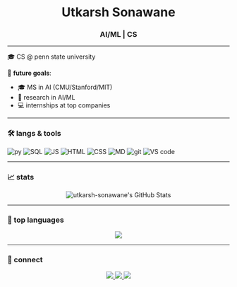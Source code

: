 <h1 align="center">Utkarsh Sonawane</h1>
<h3 align="center">AI/ML | CS</h3>

---

🎓 CS @ penn state university

🧠 **future goals**:  
- 🎓 MS in AI (CMU/Stanford/MIT)  
- 🧪 research in AI/ML
- 💻 internships at top companies

---

### 🛠 langs & tools

![py](https://img.shields.io/badge/Python-3776AB?style=flat&logo=python&logoColor=white)
![SQL](https://img.shields.io/badge/SQL-4479A1?style=flat&logo=postgresql&logoColor=white)
![JS](https://img.shields.io/badge/JavaScript-F7DF1E?style=flat&logo=javascript&logoColor=black)
![HTML](https://img.shields.io/badge/HTML5-E34F26?style=flat&logo=html5&logoColor=white)
![CSS](https://img.shields.io/badge/CSS3-1572B6?style=flat&logo=css3&logoColor=white)
![MD](https://img.shields.io/badge/Markdown-000000?style=flat&logo=markdown&logoColor=white)
![git](https://img.shields.io/badge/Git-F05032?style=flat&logo=git&logoColor=white)
![VS code](https://img.shields.io/badge/VS_Code-007ACC?style=flat&logo=visual-studio-code&logoColor=white)

---

### 📈 stats

<p align="center">
  <img src="https://github-readme-stats.vercel.app/api?username=utkarsh-sonawane&show_icons=true&theme=radical" alt="utkarsh-sonawane's GitHub Stats" />
</p>


---

### 🧠 top languages

<p align="center">
  <img src="https://github-readme-stats.vercel.app/api/top-langs/?username=utkarsh-sonawane&layout=compact&theme=radical" />
</p>

---

### 🔗 connect
<p align="center">
  <a href="https://www.linkedin.com/in/utkarsh-sonawane-0aa993280/" target="_blank">
    <img src="https://img.shields.io/badge/-LinkedIn-0077B5?style=flat&logo=linkedin&logoColor=white" />
  </a>
  <a href="https://discord.com/users/nottekcrec" target="_blank">
    <img src="https://img.shields.io/badge/-Discord-7289DA?style=flat&logo=discord&logoColor=white" />
  </a>
  <a href="mailto:utkarshsonawane67@gmail.com" target="_blank">
    <img src="https://img.shields.io/badge/-Gmail-D14836?style=flat&logo=gmail&logoColor=white" />
  </a>
</p>
